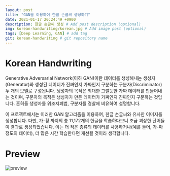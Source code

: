 ```yaml
---
layout: post
title: "GAN을 이용하여 한글 손글씨 생성하기"
date: 2021-01-17 20:24:49 +0900
description: 한글 손글씨 생성 # Add post description (optional)
img: korean-handwriting/korean.jpg # Add image post (optional)
tags: [Deep Learning, GAN] # add tag
git: korean-handwriting # git repository name
---
```

# Korean Handwriting

Generative Adversarial Network(이하 GAN)이란 데이터를 생성해내는 생성자(Generator)와 생성된 데이터가 진짜인지 가짜인지 구분하는 구분자(Discriminator) 두 개의 모델로 구성됩니다. 생성자의 목적은 최대한 그럴듯한 가짜 데이터를 만들어내는 것이며, 구분자의 목적은 생성자가 만든 데이터가 가짜인지 진짜인지 구분하는 것입니다. 흔히들 생성자를 위조지폐범, 구분자를 경찰에 비유하여 설명합니다.  

이 프로젝트에서는 이러한 GAN 알고리즘을 이용하여, 한글 손글씨와 유사한 이미지를 생성합니다. 다만, 가-힣 까지의 총 11,172개의 한글을 학습하다보니 조금 괴상한 단어들이 결과로 생성되었습니다. 이는 더 적은 종류의 데이터를 사용하거나(예를 들어, 가-마 정도의 데이터), 더 많은 시간 학습한다면 개선될 것이라 생각합니다.

# Preview
![preview](/assets/img/korean-handwriting/preview.gif)
